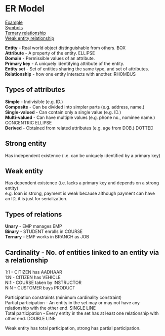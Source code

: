 # ER Model

[Example](../Illustrations/er_diagram.png)  
[Symbols](../Illustrations/er_diagram_symbols.png)  
[Ternary relationship](../Illustrations/ternary_relationship.png)  
[Weak entity relationship](../Illustrations/weak_entity_relation.png)

**Entity** - Real world object distinguishable from others. BOX  
**Attribute** - A property of the entity. ELLIPSE  
**Domain** - Permissible values of an attribute.  
**Primary key** - A uniquely identifying attribute of the entity.  
**Entity set** - Set of entities sharing the same type, and set of attributes.  
**Relationship** - how one entity interacts with another. RHOMBUS  

## Types of attributes
**Simple** - Indivisible (e.g. ID.)  
**Composite** - Can be divided into simpler parts (e.g. address, name.)  
**Single-valued** - Can contain only a single value (e.g. ID.)  
**Multi-valued** - Can have multiple values (e.g. phone no., nominee name.) CONCENTRIC ELLIPSE  
**Derived** - Obtained from related attributes (e.g. age from DOB.) DOTTED

## Strong entity
Has independent existence (i.e. can be uniquely identified by a primary key)

## Weak entity
Has dependent existence (i.e. lacks a primary key and depends on a strong entity)  
e.g. loan is strong, payment is weak because although payment can have an ID, it is just for serialization.

## Types of relations
**Unary** - EMP manages EMP  
**Binary** - STUDENT enrolls in COURSE  
**Ternary** - EMP works in BRANCH as JOB  

## Cardinality - No. of entities linked to an entity via a relationship
1:1 - CITIZEN has AADHAAR  
1:N - CITIZEN has VEHICLE  
N:1 - COURSE taken by INSTRUCTOR  
N:N - CUSTOMER buys PRODUCT  

Participation constraints (minimum cardinality constraint)  
Partial participation - An entity in the set may or may not have any relationship with the other end. SINGLE LINE  
Total participation - Every entity in the set has at least one relationship with other end. DOUBLE LINE  

Weak entity has total participation, strong has partial participation.